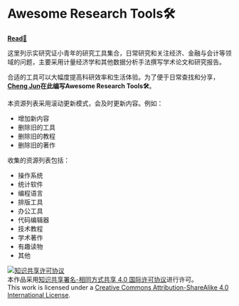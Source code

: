 # Awesome Research Tools🛠

[**Read**📖](https://cheng-jun.gitbooks.io/awesome-research-tools/content/)

这里列示实研究证小青年的研究工具集合，日常研究和关注经济、金融与会计等领域的问题，主要采用计量经济学和其他数据分析手法撰写学术论文和研究报告。

合适的工具可以大幅度提高科研效率和生活体验。为了便于日常查找和分享，**[Cheng Jun](https://github.com/chengjun90)**在此编写**Awesome Research Tools🛠**。

本资源列表采用滚动更新模式，会及时更新内容。例如：
- 增加新内容
- 删除旧的工具
- 删除旧的教程
- 删除旧的著作

收集的资源列表包括：
- 操作系统
- 统计软件
- 编程语言
- 排版工具
- 办公工具
- 代码编辑器
- 技术教程
- 学术著作
- 有趣读物
- 其他

<a rel="license" href="http://creativecommons.org/licenses/by-sa/4.0/"><img alt="知识共享许可协议" style="border-width:0" src="https://i.creativecommons.org/l/by-sa/4.0/88x31.png" /></a><br />本作品采用<a rel="license" href="http://creativecommons.org/licenses/by-sa/4.0/">知识共享署名-相同方式共享 4.0 国际许可协议</a>进行许可。
<br />This work is licensed under a <a rel="license" href="http://creativecommons.org/licenses/by-sa/4.0/">Creative Commons Attribution-ShareAlike 4.0 International License</a>.
